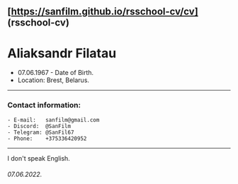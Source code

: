 ## [https://sanfilm.github.io/rsschool-cv/cv] (rsschool-cv)
# Aliaksandr Filatau
  + 07.06.1967 - Date of Birth.
  + Location: Brest, Belarus.

----------
### Contact information:
    - E-mail:   sanfilm@gmail.com
    - Discord:  @SanFilm
    - Telegram: @SanFil67
    - Phone:    +375336420952

----------

I don't speak English.
###### 07.06.2022.
